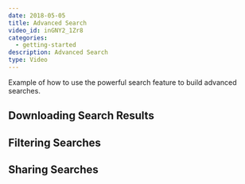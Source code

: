 ```yaml
---
date: 2018-05-05
title: Advanced Search
video_id: inGNY2_1Zr8
categories:
  - getting-started
description: Advanced Search
type: Video
---
```

Example of how to use the powerful search feature to build advanced searches.

## Downloading Search Results

## Filtering Searches

## Sharing Searches
